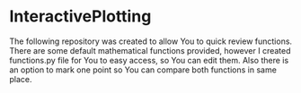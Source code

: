 # InteractivePlotting
The following repository was created to allow You to quick review functions. There are some default mathematical functions provided, however I created functions.py file for You to easy access, so You can edit them. Also there is an option to mark one point so You can compare both functions in same place.
